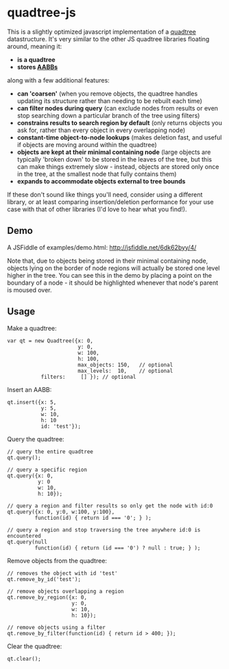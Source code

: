 # quadtree-js

This is a slightly optimized javascript implementation of a [quadtree](http://en.wikipedia.org/wiki/Quadtree) datastructure. It's very similar to the other JS quadtree libraries floating around, meaning it:

* **is a quadtree**
* **stores [AABBs](http://en.wikipedia.org/wiki/Bounding_box#Axis-aligned_minimum_bounding_box)**

along with a few additional features:

* **can 'coarsen'** (when you remove objects, the quadtree handles updating its structure rather than needing to be rebuilt each time)
* **can filter nodes during query** (can exclude nodes from results or even stop searching down a particular branch of the tree using filters)
* **constrains results to search region by default** (only returns objects you ask for, rather than every object in every overlapping node)
* **constant-time object-to-node lookups** (makes deletion fast, and useful if objects are moving around within the quadtree)
* **objects are kept at their minimal containing node** (large objects are typically 'broken down' to be stored in the leaves of the tree, but this can make things extremely slow - instead, objects are stored only once in the tree, at the smallest node that fully contains them)
* **expands to accommodate objects external to tree bounds**

If these don't sound like things you'll need, consider using a different library, or at least comparing insertion/deletion performance for your use case with that of other libraries (I'd love to hear what you find!).


## Demo

A JSFiddle of examples/demo.html:
http://jsfiddle.net/6dk62byy/4/

Note that, due to objects being stored in their minimal containing node, objects lying on the border of node regions will actually be stored one level higher in the tree. You can see this in the demo by placing a point on the boundary of a node - it should be highlighted whenever that node's parent is moused over.

## Usage

Make a quadtree:

    var qt = new Quadtree({x: 0,
                           y: 0,
                           w: 100,
                           h: 100,
                           max_objects: 150,   // optional
                           max_levels:  10,    // optional
			   filters:     [] }); // optional

Insert an AABB:

    qt.insert({x: 5,
               y: 5,
               w: 10,
               h: 10
               id: 'test'});

Query the quadtree:

    // query the entire quadtree
    qt.query(); 

    // query a specific region
    qt.query({x: 0,
              y: 0
              w: 10,
              h: 10});

    // query a region and filter results so only get the node with id:0
    qt.query({x: 0, y:0, w:100, y:100},
             function(id) { return id === '0'; } );

    // query a region and stop traversing the tree anywhere id:0 is encountered
    qt.query(null
             function(id) { return (id === '0') ? null : true; } );

    
Remove objects from the quadtree:

    // removes the object with id 'test'
    qt.remove_by_id('test'); 

    // remove objects overlapping a region
    qt.remove_by_region({x: 0,
                         y: 0,
                         w: 10,
                         h: 10}); 

    // remove objects using a filter
    qt.remove_by_filter(function(id) { return id > 400; });

Clear the quadtree:

    qt.clear();